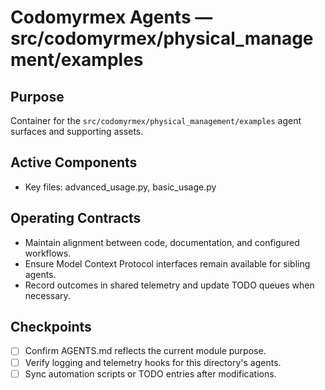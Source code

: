 # Codomyrmex Agents — src/codomyrmex/physical_management/examples

## Purpose
Container for the `src/codomyrmex/physical_management/examples` agent surfaces and supporting assets.

## Active Components
- Key files: advanced_usage.py, basic_usage.py

## Operating Contracts
- Maintain alignment between code, documentation, and configured workflows.
- Ensure Model Context Protocol interfaces remain available for sibling agents.
- Record outcomes in shared telemetry and update TODO queues when necessary.

## Checkpoints
- [ ] Confirm AGENTS.md reflects the current module purpose.
- [ ] Verify logging and telemetry hooks for this directory's agents.
- [ ] Sync automation scripts or TODO entries after modifications.
